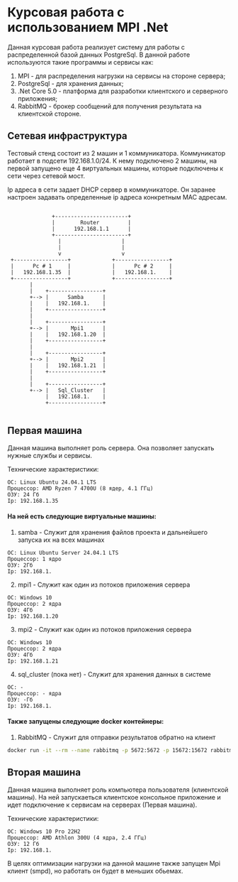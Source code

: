 # Курсовая работа с использованием MPI .Net

Данная курсовая работа реализует систему для работы с распределенной базой данных PostgreSql. В данной работе используются такие программы и сервисы как:
1. MPI - для распределения нагрузки на сервисы на стороне сервера;
2. PostgreSql - для хранения данных;
3. .Net Core 5.0 - платформа для разработки клиентского и серверного приложения;
4. RabbitMQ - брокер сообщений для получения результата на клиентской стороне.

## Сетевая инфраструктура

Тестовый стенд состоит из 2 машин и 1 коммуникатора. Коммуникатор работает в подсети 192.168.1.0/24. К нему подключено 2 машины, на первой запущено еще 4 виртуальных машины, которые подключены к сети через сетевой мост.

Ip адреса в сети задает DHCP сервер в коммуникаторе. Он заранее настроен задавать определенные ip адреса конкретным MAC адресам.

```

              +-----------------------+
              |        Router         |
              |      192.168.1.1      |
              +-----------------------+
                |                   |
                |                   |
                v                   v
 +-----------------+             +-----------------+
 |      Pc # 1     |             |      Pc # 2     |
 |   192.168.1.35  |             |   192.168.1.    |
 +-----------------+             +-----------------+
       |
       |    +-----------------+
       +--> |      Samba      | 
       |    |   192.168.1.    |
       |    +-----------------+
       |
       |    +-----------------+
       +--> |       Mpi1      | 
       |    |   192.168.1.20  |
       |    +-----------------+
       |
       |    +-----------------+
       +--> |       Mpi2      | 
       |    |   192.168.1.21  |
       |    +-----------------+
       |
       |    +-----------------+
       +--> |   Sql_Cluster   | 
            |   192.168.1.    |
            +-----------------+
           
```

## Первая машина

Данная машина выполняет роль сервера. Она позволяет запускать нужные службы и сервисы.

Технические характеристики:
```
ОС: Linux Ubuntu 24.04.1 LTS  
Процессор: AMD Ryzen 7 4700U (8 ядер, 4.1 ГГц)
ОЗУ: 24 Гб  
Ip: 192.168.1.35
```
  
#### На ней есть следующие виртуальные машины:  
1. samba - Служит для хранения файлов проекта и дальнейшего запуска их на всех машинах
```
ОС: Linux Ubuntu Server 24.04.1 LTS
Процессор: 1 ядро
ОЗУ: 2Гб
Ip: 192.168.1.
```
  
2. mpi1 - Служит как один из потоков приложения сервера
```
ОС: Windows 10
Процессор: 2 ядра
ОЗУ: 4Гб
Ip: 192.168.1.20
```
  
3. mpi2 - Служит как один из потоков приложения сервера
```
ОС: Windows 10
Процессор: 2 ядра
ОЗУ: 4Гб
Ip: 192.168.1.21
```
  
4. sql_cluster  (пока нет) - Служит для хранения данных в системе
```
ОС: -
Процессор: - ядра
ОЗУ: -Гб
Ip: 192.168.1.
```
  
#### Также запущены следующие docker контейнеры:  
  
1. RabbitMQ - Служит для отправки результатов обратно на клиент
``` bash
docker run -it --rm --name rabbitmq -p 5672:5672 -p 15672:15672 rabbitmq:4.0-management 
```

## Вторая машина

Данная машина выполняет роль компьютера пользователя (клиентской машины). На ней запускаеться клиентское консольное приложение и идет подключение к сервисам на серверах (Первая машина).

Технические характеристики:
```
ОС: Windows 10 Pro 22H2
Процессор: AMD Athlon 300U (4 ядра, 2.4 ГГц)
ОЗУ: 12 Гб
Ip: 192.168.1.
```

В целях оптимизации нагрузки на данной машине также запущен Mpi клиент (smpd), но работать он будет в меньших обьемах.

